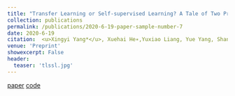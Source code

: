 ```yaml
---
title: "Transfer Learning or Self-supervised Learning? A Tale of Two Pretraining Paradigms"
collection: publications
permalink: /publications/2020-6-19-paper-sample-number-7
date: 2020-6-19
citation:  <u>Xingyi Yang*</u>, Xuehai He∗,Yuxiao Liang, Yue Yang, Shanghang Zhang, Pengtao Xie * Equally contributed
venue: 'Preprint'
showexcerpt: False
header:
  teaser: 'tlssl.jpg'
---
```

[paper](https://arxiv.org/abs/2007.04234) [code](https://github.com/UCSD-AI4H/SSL-TL)
